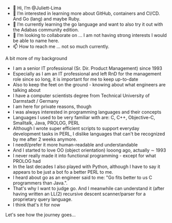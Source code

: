 - 👋 Hi, I’m @Juliett-Lima
- 👀 I’m interested in learning more about GitHub, containers and CI/CD. And Go (lang) and maybe Ruby.
- 🌱 I’m currently learning the go language and want to also try it out with the Adabas community edition.
- 💞️ I’m looking to collaborate on ... I am not having strong interests I would be able to name here.
- 📫 How to reach me ... not so much currently.

A bit more of my background
- I am a senior IT professional (Sr. Dir. Product Management) since 1993
- Especially as I am an IT professional and left RnD for the management role since so long, it is important for me to keep up-to-date
- Also to keep the feet on the ground - knowing about what engineers are talking about
- I have a computer scientists degree from Technical University of Darmstadt / Germany
- I am here for private reasons, though
- I was always interested in programming languages and their concepts
- Languages I used to be very familiar with are: C, C++, Objective-C, Smalltalk, Java, PROLOG, PERL
- Although I wrote super efficient scripts to support everyday development tasks in PERL, I dislike languages that can't be recognized by me after 2 weeks anymore.
- I needI/prefer it more human-readable and understandable
- And I started to love OO (object orientation) looong ago, actually ∼ 1993
- I never really made it into functional programming - except for what PROLOG had
- In the last decades I also played with Python, although I have to say it appears to be just a bot fo a better PERL to me.
- I heard about go as an engineer said to me: "Go fits better to us C programmers than Java.".
- That's why I want to judge go. And I meanwhile can understand it (after having written an LL(2) recursive descent scanner/parser for a proprietary query language.
- I think that's it for now

Let's see how the journey goes...

<!---
Juliett-Lima/Juliett-Lima is a ✨ special ✨ repository because its `README.md` (this file) appears on your GitHub profile.
You can click the Preview link to take a look at your changes.
--->
